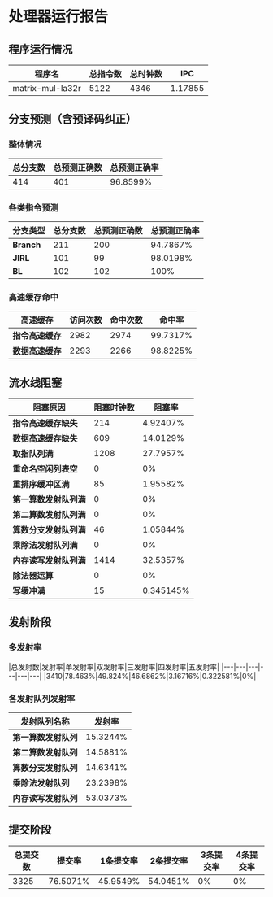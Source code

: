 # 处理器运行报告
## 程序运行情况
|程序名|总指令数|总时钟数|IPC|
|---|---|---|---|
|matrix-mul-la32r|5122|4346|1.17855|

## 分支预测（含预译码纠正）
### 整体情况
|总分支数|总预测正确数|总预测正确率|
|---|---|---|
|414|401|96.8599%|

### 各类指令预测
|分支类型|总分支数|总预测正确数|总预测正确率|
|---|---|---|---|
|**Branch**| 211 | 200 | 94.7867%|
|**JIRL**| 101 | 99 | 98.0198%|
|**BL**| 102 | 102 | 100%|

### 高速缓存命中
|高速缓存|访问次数|命中次数|命中率|
|---|---|---|---|
|**指令高速缓存**| 2982 | 2974 | 99.7317%|
|**数据高速缓存**| 2293 | 2266 | 98.8225%|
## 流水线阻塞
|阻塞原因|阻塞时钟数|阻塞率|
|---|---|---|
|**指令高速缓存缺失**| 214 | 4.92407%|
|**数据高速缓存缺失**| 609 | 14.0129%|
|**取指队列满**| 1208 | 27.7957%|
|**重命名空闲列表空**|0 | 0%|
|**重排序缓冲区满**|85 | 1.95582%|
|**第一算数发射队列满**|0 | 0%|
|**第二算数发射队列满**|0 | 0%|
|**算数分支发射队列满**|46 | 1.05844%|
|**乘除法发射队列满**|0 | 0%|
|**内存读写发射队列满**|1414 | 32.5357%|
|**除法器运算**|0 | 0%|
|**写缓冲满**|15 | 0.345145%|

## 发射阶段
### 多发射率
|总发射数|发射率|单发射率|双发射率|三发射率|四发射率|五发射率|
|---|---|---|---|---|---|
|3410|78.463%|49.824%|46.6862%|3.16716%|0.322581%|0%|

### 各发射队列发射率
|发射队列名称|发射率|
|---|---|
|**第一算数发射队列**|15.3244%|
|**第二算数发射队列**|14.5881%|
|**算数分支发射队列**|14.6341%|
|**乘除法发射队列**|23.2398%|
|**内存读写发射队列**|53.0373%|

## 提交阶段
|总提交数|提交率|1条提交率|2条提交率|3条提交率|4条提交率|
|---|---|---|---|---|---|
|3325|76.5071%|45.9549%|54.0451%|0%|0%|
